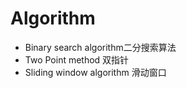 # Algorithm

- Binary search algorithm二分搜索算法 
- Two Point method 双指针
- Sliding window algorithm 滑动窗口

